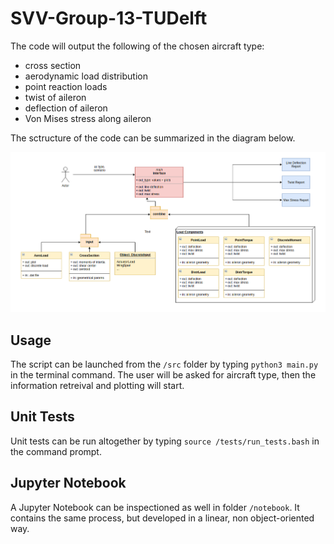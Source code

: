 # SVV-Group-13-TUDelft

The code will output the following of the chosen aircraft type:

- cross section
- aerodynamic load distribution
- point reaction loads
- twist of aileron
- deflection of aileron
- Von Mises stress along aileron

The sctructure of the code can be summarized in the diagram below. 

![main](img/main.png)

## Usage

The script can be launched from the `/src` folder by typing `python3 main.py` in the terminal command. The user will be asked for aircraft type, then the information retreival and plotting will start. 

## Unit Tests

Unit tests can be run altogether by typing `source /tests/run_tests.bash` in the command prompt.

## Jupyter Notebook

A Jupyter Notebook can be inspectioned as well in folder `/notebook`. It contains the same process, but developed in a linear, non object-oriented way. 

